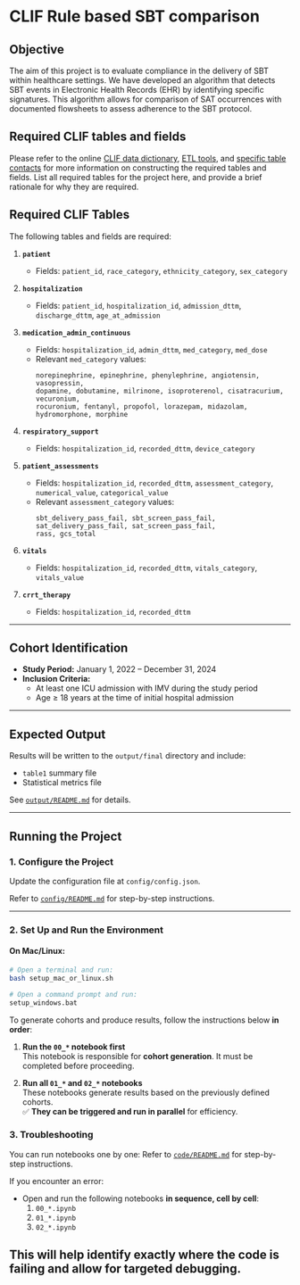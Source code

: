 # CLIF Rule based SBT comparison

## Objective

The aim of this project is to evaluate compliance in the delivery of SBT within healthcare settings. We have developed an algorithm that detects SBT events in Electronic Health Records (EHR) by identifying specific signatures. This algorithm allows for comparison of SAT occurrences with documented flowsheets to assess adherence to the SBT protocol.

## Required CLIF tables and fields

Please refer to the online [CLIF data dictionary](https://clif-consortium.github.io/website/data-dictionary.html), [ETL tools](https://github.com/clif-consortium/CLIF/tree/main/etl-to-clif-resources), and [specific table contacts](https://github.com/clif-consortium/CLIF?tab=readme-ov-file#relational-clif) for more information on constructing the required tables and fields. List all required tables for the project here, and provide a brief rationale for why they are required.


## Required CLIF Tables

The following tables and fields are required:

1. **`patient`**
   - Fields: `patient_id`, `race_category`, `ethnicity_category`, `sex_category`

2. **`hospitalization`**
   - Fields: `patient_id`, `hospitalization_id`, `admission_dttm`, `discharge_dttm`, `age_at_admission`

3. **`medication_admin_continuous`**
   - Fields: `hospitalization_id`, `admin_dttm`, `med_category`, `med_dose`
   - Relevant `med_category` values:
     ```
     norepinephrine, epinephrine, phenylephrine, angiotensin, vasopressin, 
     dopamine, dobutamine, milrinone, isoproterenol, cisatracurium, vecuronium, 
     rocuronium, fentanyl, propofol, lorazepam, midazolam, hydromorphone, morphine
     ```

4. **`respiratory_support`**
   - Fields: `hospitalization_id`, `recorded_dttm`, `device_category`

5. **`patient_assessments`**
   - Fields: `hospitalization_id`, `recorded_dttm`, `assessment_category`, `numerical_value`, `categorical_value`
   - Relevant `assessment_category` values:
     ```
     sbt_delivery_pass_fail, sbt_screen_pass_fail,
     sat_delivery_pass_fail, sat_screen_pass_fail,
     rass, gcs_total
     ```

6. **`vitals`**
   - Fields: `hospitalization_id`, `recorded_dttm`, `vitals_category`, `vitals_value`

7. **`crrt_therapy`**
   - Fields: `hospitalization_id`, `recorded_dttm`

---

## Cohort Identification

- **Study Period:** January 1, 2022 – December 31, 2024
- **Inclusion Criteria:**
  - At least one ICU admission with IMV during the study period
  - Age ≥ 18 years at the time of initial hospital admission

---

## Expected Output

Results will be written to the `output/final` directory and include:

- `table1` summary file
- Statistical metrics file

See [`output/README.md`](../output/README.md) for details.

---

## Running the Project

### 1. Configure the Project

Update the configuration file at `config/config.json`.

Refer to [`config/README.md`](config/README.md) for step-by-step instructions.

---

### 2. Set Up and Run the Environment

#### On Mac/Linux:

```bash
# Open a terminal and run:
bash setup_mac_or_linux.sh

# Open a command prompt and run:
setup_windows.bat
```
To generate cohorts and produce results, follow the instructions below **in order**:

1. **Run the `00_*` notebook first**  
   This notebook is responsible for **cohort generation**. It must be completed before proceeding.

2. **Run all `01_*` and `02_*` notebooks**  
   These notebooks generate results based on the previously defined cohorts.  
   ✅ **They can be triggered and run in parallel** for efficiency.
   
### 3. Troubleshooting

You can run notebooks one by one:
Refer to [`code/README.md`](code/README.md) for step-by-step instructions.

If you encounter an error:

- Open and run the following notebooks **in sequence, cell by cell**:
  1. `00_*.ipynb`
  2. `01_*.ipynb`
  3. `02_*.ipynb`

This will help identify exactly where the code is failing and allow for targeted debugging.
---
